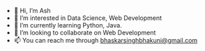 - 👋 Hi, I’m Ash
- 👀 I’m interested in Data Science, Web Development
- 🌱 I’m currently learning Python, Java.
- 💞️ I’m looking to collaborate on Web Development
- 📫 You can reach me through bhaskarsinghbhakuni@gmail.com

<!---
Bunnyy0905/Bunnyy0905 is a ✨ special ✨ repository because its `README.md` (this file) appears on your GitHub profile.
You can click the Preview link to take a look at your changes.
--->
